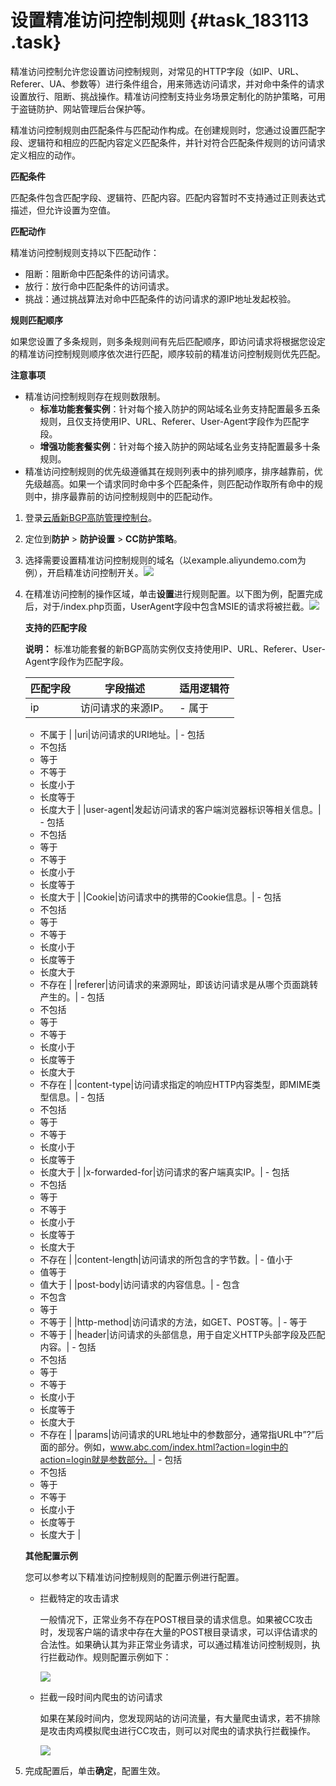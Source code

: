 # 设置精准访问控制规则 {#task_183113 .task}

精准访问控制允许您设置访问控制规则，对常见的HTTP字段（如IP、URL、Referer、UA、参数等）进行条件组合，用来筛选访问请求，并对命中条件的请求设置放行、阻断、挑战操作。精准访问控制支持业务场景定制化的防护策略，可用于盗链防护、网站管理后台保护等。

精准访问控制规则由匹配条件与匹配动作构成。在创建规则时，您通过设置匹配字段、逻辑符和相应的匹配内容定义匹配条件，并针对符合匹配条件规则的访问请求定义相应的动作。

**匹配条件**

匹配条件包含匹配字段、逻辑符、匹配内容。匹配内容暂时不支持通过正则表达式描述，但允许设置为空值。

**匹配动作**

精准访问控制规则支持以下匹配动作：

-   阻断：阻断命中匹配条件的访问请求。
-   放行：放行命中匹配条件的访问请求。
-   挑战：通过挑战算法对命中匹配条件的访问请求的源IP地址发起校验。

**规则匹配顺序**

如果您设置了多条规则，则多条规则间有先后匹配顺序，即访问请求将根据您设定的精准访问控制规则顺序依次进行匹配，顺序较前的精准访问控制规则优先匹配。

**注意事项** 

-   精准访问控制规则存在规则数限制。
    -   **标准功能套餐实例**：针对每个接入防护的网站域名业务支持配置最多五条规则，且仅支持使用IP、URL、Referer、User-Agent字段作为匹配字段。
    -   **增强功能套餐实例**：针对每个接入防护的网站域名业务支持配置最多十条规则。
-   精准访问控制规则的优先级遵循其在规则列表中的排列顺序，排序越靠前，优先级越高。如果一个请求同时命中多个匹配条件，则匹配动作取所有命中的规则中，排序最靠前的访问控制规则中的匹配动作。

1.  登录[云盾新BGP高防管理控制台](https://yundun.console.aliyun.com/?p=ddoscoo&__consolePageCode=ddoscoo)。
2.  定位到**防护** \> **防护设置** \> **CC防护策略**。
3.  选择需要设置精准访问控制规则的域名（以example.aliyundemo.com为例），开启精准访问控制开关。![](http://static-aliyun-doc.oss-cn-hangzhou.aliyuncs.com/assets/img/156910/156091145244278_zh-CN.png)


4.  在精准访问控制的操作区域，单击**设置**进行规则配置。以下图为例，配置完成后，对于/index.php页面，UserAgent字段中包含MSIE的请求将被拦截。![](http://static-aliyun-doc.oss-cn-hangzhou.aliyuncs.com/assets/img/156910/156091145244279_zh-CN.png)

 

    **支持的匹配字段** 

    **说明：** 标准功能套餐的新BGP高防实例仅支持使用IP、URL、Referer、User-Agent字段作为匹配字段。

    |匹配字段|字段描述|适用逻辑符|
    |----|----|-----|
    |ip|访问请求的来源IP。|     -   属于
    -   不属于
 |
    |uri|访问请求的URI地址。|     -   包括
    -   不包括
    -   等于
    -   不等于
    -   长度小于
    -   长度等于
    -   长度大于
 |
    |user-agent|发起访问请求的客户端浏览器标识等相关信息。|     -   包括
    -   不包括
    -   等于
    -   不等于
    -   长度小于
    -   长度等于
    -   长度大于
 |
    |Cookie|访问请求中的携带的Cookie信息。|     -   包括
    -   不包括
    -   等于
    -   不等于
    -   长度小于
    -   长度等于
    -   长度大于
    -   不存在
 |
    |referer|访问请求的来源网址，即该访问请求是从哪个页面跳转产生的。|     -   包括
    -   不包括
    -   等于
    -   不等于
    -   长度小于
    -   长度等于
    -   长度大于
    -   不存在
 |
    |content-type|访问请求指定的响应HTTP内容类型，即MIME类型信息。|     -   包括
    -   不包括
    -   等于
    -   不等于
    -   长度小于
    -   长度等于
    -   长度大于
 |
    |x-forwarded-for|访问请求的客户端真实IP。|     -   包括
    -   不包括
    -   等于
    -   不等于
    -   长度小于
    -   长度等于
    -   长度大于
    -   不存在
 |
    |content-length|访问请求的所包含的字节数。|     -   值小于
    -   值等于
    -   值大于
 |
    |post-body|访问请求的内容信息。|     -   包含
    -   不包含
    -   等于
    -   不等于
 |
    |http-method|访问请求的方法，如GET、POST等。|     -   等于
    -   不等于
 |
    |header|访问请求的头部信息，用于自定义HTTP头部字段及匹配内容。|     -   包括
    -   不包括
    -   等于
    -   不等于
    -   长度小于
    -   长度等于
    -   长度大于
    -   不存在
 |
    |params|访问请求的URL地址中的参数部分，通常指URL中”?”后面的部分。例如，www.abc.com/index.html?action=login中的action=login就是参数部分。|     -   包括
    -   不包括
    -   等于
    -   不等于
    -   长度小于
    -   长度等于
    -   长度大于
 |

    **其他配置示例**

    您可以参考以下精准访问控制规则的配置示例进行配置。

    -   拦截特定的攻击请求

        一般情况下，正常业务不存在POST根目录的请求信息。如果被CC攻击时，发现客户端的请求中存在大量的POST根目录请求，可以评估请求的合法性。如果确认其为非正常业务请求，可以通过精准访问控制规则，执行拦截动作。规则配置示例如下：

        ![](http://static-aliyun-doc.oss-cn-hangzhou.aliyuncs.com/assets/img/156910/156091145344280_zh-CN.png)

    -   拦截一段时间内爬虫的访问请求

        如果在某段时间内，您发现网站的访问流量，有大量爬虫请求，若不排除是攻击肉鸡模拟爬虫进行CC攻击，则可以对爬虫的请求执行拦截操作。

        ![](http://static-aliyun-doc.oss-cn-hangzhou.aliyuncs.com/assets/img/156910/156091145344281_zh-CN.png)

5.  完成配置后，单击**确定**，配置生效。

